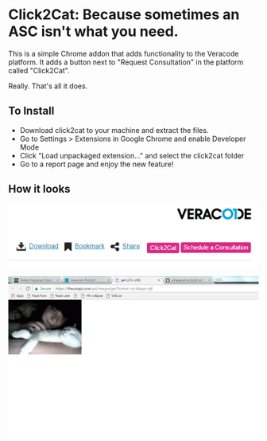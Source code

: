 # Click2Cat: Because sometimes an ASC isn't what you need.

This is a simple Chrome addon that adds functionality to the Veracode platform. It adds a button next to "Request Consultation" in the platform called "Click2Cat". 

Really. That's all it does.

## To Install

* Download click2cat to your machine and extract the files. 
* Go to Settings > Extensions in Google Chrome and enable Developer Mode
* Click "Load unpackaged extension..." and select the click2cat folder
* Go to a report page and enjoy the new feature!

## How it looks

![pretty button!](img/click-2-cat-report-page.PNG)

![after clicking](img/click-2-cat-report-page-after-clicking.PNG)
